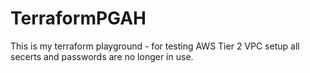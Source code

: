 # TerraformPGAH
This is my terraform playground - for testing
AWS Tier 2 VPC setup
all secerts and passwords are no longer in use.
